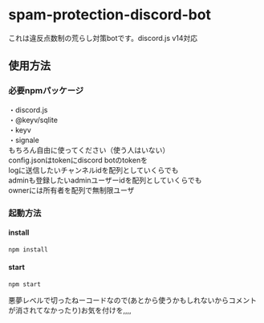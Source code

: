 # spam-protection-discord-bot
これは違反点数制の荒らし対策botです。discord.js v14対応  
## 使用方法
### 必要npmパッケージ  
・discord.js  
・@keyv/sqlite  
・keyv  
・signale  
もちろん自由に使ってください（使う人はいない）  
config.jsonはtokenにdiscord botのtokenを    
logに送信したいチャンネルidを配列としていくらでも  
adminも登録したいadminユーザーidを配列としていくらでも  
ownerには所有者を配列で無制限ユーザ
### 起動方法
#### install
```shell
npm install
```
#### start
```shell
npm start
```
悪夢レベルで切ったねーコードなので(あとから使うかもしれないからコメントが消されてなかったり)お気を付けを,,,,
